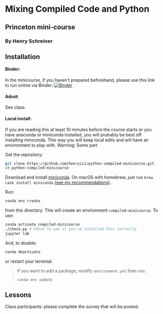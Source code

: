 # Mixing Compiled Code and Python

## Princeton mini-course

### By Henry Schreiner

## Installation

#### Binder:

In the minicourse, if you haven't prepared beforehand, please use this link to run online via Binder: [![Binder](https://mybinder.org/badge.svg)](https://mybinder.org/v2/gh/henryiii/python-compiled-minicourse/master?urlpath=lab)

#### Adroit

See class.

#### Local install:

If you are reading this at least 10 minutes before the course starts or you have anaconda
or miniconda installed, you will probably be best off installing miniconda.
This way you will keep local edits and will have an environment to play with. Warning: Some part

Get the repository:

```bash
git clone https://github.com/henryiii/python-compiled-minicourse.git
cd python-compiled-minicourse
```

Download and install
[miniconda](https://docs.conda.io/en/latest/miniconda.html). On macOS with
homebrew, just run `brew cask install miniconda` [(see my
recommendations)](https://iscinumpy.gitlab.io/post/setup-a-new-mac/).

Run:

```bash
conda env create
```

from this directory. This will create an environment `compiled-minicourse`. To use:

```bash
conda activate compiled-minicourse
./check.py # Check to see if you've installed this correctly
jupyter lab
```

And, to disable:

```bash
conda deactivate
```

or restart your terminal.

> If you want to add a package, modify `environment.yml` then run:
>
> ```bash
> conda env update
> ```

## Lessons

Class participants: please complete the survey that will be posted.
